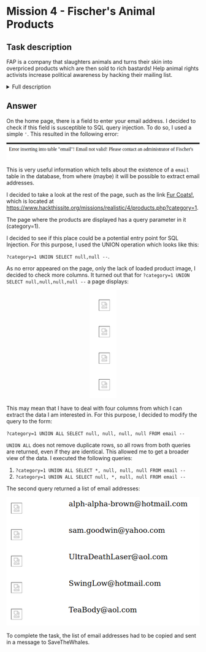 # Mission 4 - Fischer's Animal Products

## Task description

FAP is a company that slaughters animals and turns their skin into overpriced products which are then sold to rich bastards! Help animal rights activists increase political awareness by hacking their mailing list.

<details>
  <summary>Full description</summary>

From: SaveTheWhales

Message: Hello, I was referred to you by a friend who says you know how to hack into computers and web sites - well I was wondering if you could help me out here. There's this local store who is killing hundreds of animals a day exclusively for the purpose of selling jackets and purses etc out of their skin! I have been to their website and they have an email list for their customers. I was wondering if you could somehow hack in and send me every email address on that list? I want to send them a message letting them know of the murder they are wearing. Just reply to this message with a list of the email addresses. Please? Their website is at http://www.hackthissite.org/missions/realistic/4/. Thanks so much!!

</details>

## Answer
On the home page, there is a field to enter your email address. I decided to check if this field is susceptible to SQL query injection. To do so, I used a simple `'`. This resulted in the following error:

<p align="center">
  <img src="images/sql_error.png">
</p>

This is very useful information which tells about the existence of a `email` table in the database, from where (maybe) it will be possible to extract email addresses.

I decided to take a look at the rest of the page, such as the link [Fur Coats!](https://www.hackthissite.org/missions/realistic/4/products.php?category=1), which is located at https://www.hackthissite.org/missions/realistic/4/products.php?category=1.

The page where the products are displayed has a query parameter in it (category=1).

I decided to see if this place could be a potential entry point for SQL Injection. For this purpose, I used the UNION operation which looks like this:

`?category=1 UNION SELECT null,null --`.

As no error appeared on the page, only the lack of loaded product image, I decided to check more columns. It turned out that for `?category=1 UNION SELECT null,null,null,null --` a page displays:

<p align="center">
  <img src="images/first_union.png">
</p>

This may mean that I have to deal with four columns from which I can extract the data I am interested in. For this purpose, I decided to modify the query to the form:

`?category=1 UNION ALL SELECT null, null, null, null FROM email --`

`UNION ALL` does not remove duplicate rows, so all rows from both queries are returned, even if they are identical. This allowed me to get a broader view of the data. I executed the following queries:

1. `?category=1 UNION ALL SELECT *, null, null, null FROM email --`
2. `?category=1 UNION ALL SELECT null, *, null, null FROM email --`

The second query returned a list of email addresses:

<p align="center">
  <img src="images/emails.png">
</p>

To complete the task, the list of email addresses had to be copied and sent in a message to SaveTheWhales.
